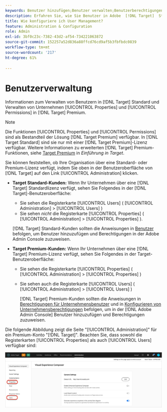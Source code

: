 ```yaml
---
keywords: Benutzer hinzufügen;Benutzer verwalten;Benutzerberechtigungen
description: Erfahren Sie, wie Sie Benutzer in Adobe  [!DNL Target]  Standard und Unternehmenseigenschaften -berechtigungen in Adobe  [!DNL Target]  Premium verwalten.
title: Wie konfiguriere ich User Management?
feature: Administration & Configuration
role: Admin
exl-id: 3bf0c23c-7382-43d2-af54-734221063872
source-git-commit: 152257a52d836a88ffcd76cd9af5b3fbfbdc0839
workflow-type: tm+mt
source-wordcount: '217'
ht-degree: 61%

---
```


# Benutzerverwaltung

Informationen zum Verwalten von Benutzern in [!DNL Target] Standard und Verwalten von Unternehmen [!UICONTROL Properties] und [!UICONTROL Permissions] in [!DNL Target] Premium.

>[!NOTE]
>
>Die Funktionen [!UICONTROL Properties] und [!UICONTROL Permissions] sind als Bestandteil der Lösung [!DNL Target Premium] verfügbar. In [!DNL Target Standard] sind sie nur mit einer [!DNL Target Premium]-Lizenz verfügbar. Weitere Informationen zu erweiterten [!DNL Target] Premium-Funktionen, siehe [Target Premium](/help/main/c-intro/intro.md#premium) in *Einführung in Target*.

Sie können feststellen, ob Ihre Organisation über eine Standard- oder Premium-Lizenz verfügt, indem Sie oben in der Benutzeroberfläche von [!DNL Target] auf den Link [!UICONTROL Administration] klicken.

* **Target Standard-Kunden:** Wenn Ihr Unternehmen über eine [!DNL Target] Standardlizenz verfügt, sehen Sie Folgendes in der [!DNL Target]-Benutzeroberfläche:

   * Sie sehen die Registerkarte [!UICONTROL Users] ( [!UICONTROL Administration] > [!UICONTROL Users] )
   * Sie sehen *nicht* die Registerkarte [!UICONTROL Properties] ( [!UICONTROL Administration] > [!UICONTROL Properties] ).

  [!DNL Target] Standard-Kunden sollten die Anweisungen in [Benutzer](/help/main/administrating-target/c-user-management/c-user-management/user-management.md) befolgen, um Benutzer hinzuzufügen und Berechtigungen in der Adobe Admin Console zuzuweisen.

* **Target Premium-Kunden:** Wenn Ihr Unternehmen über eine [!DNL Target] Premium-Lizenz verfügt, sehen Sie Folgendes in der Target-Benutzeroberfläche:

   * Sie sehen die Registerkarte [!UICONTROL Properties] ( [!UICONTROL Administration] > [!UICONTROL Properties] )
   * Sie sehen auch die Registerkarte [!UICONTROL Users] ( [!UICONTROL Administration] > [!UICONTROL Users] )

     [!DNL Target] Premium-Kunden sollten die Anweisungen in [Berechtigungen für Unternehmensbenutzer](/help/main/administrating-target/c-user-management/property-channel/property-channel.md#concept_E396B16FA2024ADBA27BC056138F9838) und in [Konfigurieren von Unternehmensberechtigungen](/help/main/administrating-target/c-user-management/property-channel/properties-overview.md#concept_22F2855DBF0D4754B9460F5D68749C71) befolgen, um in der [!DNL Adobe Admin Console] Benutzer hinzuzufügen und Berechtigungen zuzuweisen.

Die folgende Abbildung zeigt die Seite &quot;[!UICONTROL Administration]&quot; für ein Premium-Konto &quot;[!DNL Target]&quot;. Beachten Sie, dass sowohl die Registerkarten [!UICONTROL Properties] als auch [!UICONTROL Users] verfügbar sind:

![Registerkarte Administration](/help/main/administrating-target/assets/premium.png)
